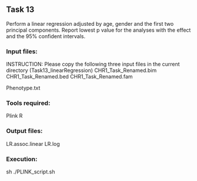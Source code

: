 ## Task 13

Perform a linear regression adjusted by age, gender and the first two principal components. Report lowest p value for the analyses with the effect and the 95% confident intervals.


### Input files:
INSTRUCTION: Please copy the following three input files in the current directory (Task13_linearRegression)
CHR1_Task_Renamed.bim
CHR1_Task_Renamed.bed
CHR1_Task_Renamed.fam

Phenotype.txt


### Tools required:
Plink
R

### Output files:
LR.assoc.linear
LR.log

### Execution:
sh ./PLINK_script.sh
